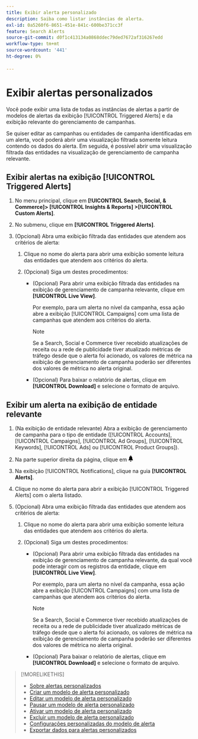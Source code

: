 ```yaml
---
title: Exibir alerta personalizado
description: Saiba como listar instâncias de alerta.
exl-id: 0a5260f6-8651-451e-841c-600be371cc3f
feature: Search Alerts
source-git-commit: d0f1c413134a0868ddec79ded7672af316267edd
workflow-type: tm+mt
source-wordcount: '441'
ht-degree: 0%

---
```


# Exibir alertas personalizados

Você pode exibir uma lista de todas as instâncias de alertas a partir de modelos de alertas da exibição [!UICONTROL Triggered Alerts] e da exibição relevante do gerenciamento de campanhas.

Se quiser editar as campanhas ou entidades de campanha identificadas em um alerta, você poderá abrir uma visualização filtrada somente leitura contendo os dados do alerta. Em seguida, é possível abrir uma visualização filtrada das entidades na visualização de gerenciamento de campanha relevante.

## Exibir alertas na exibição [!UICONTROL Triggered Alerts]

1. No menu principal, clique em **[!UICONTROL Search, Social, & Commerce]> [!UICONTROL Insights & Reports] >[!UICONTROL Custom Alerts]**.

1. No submenu, clique em **[!UICONTROL Triggered Alerts]**.

1. (Opcional) Abra uma exibição filtrada das entidades que atendem aos critérios de alerta:

   1. Clique no nome do alerta para abrir uma exibição somente leitura das entidades que atendem aos critérios do alerta.

   1. (Opcional) Siga um destes procedimentos:

      * (Opcional) Para abrir uma exibição filtrada das entidades na exibição de gerenciamento de campanha relevante, clique em **[!UICONTROL Live View]**.

        Por exemplo, para um alerta no nível da campanha, essa ação abre a exibição [!UICONTROL Campaigns] com uma lista de campanhas que atendem aos critérios do alerta.

        >[!NOTE]
        >
        >Se a Search, Social e Commerce tiver recebido atualizações de receita ou a rede de publicidade tiver atualizado métricas de tráfego desde que o alerta foi acionado, os valores de métrica na exibição de gerenciamento de campanha poderão ser diferentes dos valores de métrica no alerta original.

      * (Opcional) Para baixar o relatório de alertas, clique em **[!UICONTROL Download]** e selecione o formato de arquivo.

## Exibir um alerta na exibição de entidade relevante

1. (Na exibição de entidade relevante) Abra a exibição de gerenciamento de campanha para o tipo de entidade ([!UICONTROL Accounts], [!UICONTROL Campaigns], [!UICONTROL Ad Groups], [!UICONTROL Keywords], [!UICONTROL Ads] ou [!UICONTROL Product Groups]).

1. Na parte superior direita da página, clique em ![Notificações](/help/search-social-commerce/assets/notifications-panel.png "Notificações")

1. Na exibição [!UICONTROL Notifications], clique na guia **[!UICONTROL Alerts]**.

1. Clique no nome do alerta para abrir a exibição [!UICONTROL Triggered Alerts] com o alerta listado.

1. (Opcional) Abra uma exibição filtrada das entidades que atendem aos critérios de alerta:

   1. Clique no nome do alerta para abrir uma exibição somente leitura das entidades que atendem aos critérios do alerta.

   1. (Opcional) Siga um destes procedimentos:

      * (Opcional) Para abrir uma exibição filtrada das entidades na exibição de gerenciamento de campanha relevante, da qual você pode interagir com os registros da entidade, clique em **[!UICONTROL Live View]**.

        Por exemplo, para um alerta no nível da campanha, essa ação abre a exibição [!UICONTROL Campaigns] com uma lista de campanhas que atendem aos critérios do alerta.

        >[!NOTE]
        >
        >Se a Search, Social e Commerce tiver recebido atualizações de receita ou a rede de publicidade tiver atualizado métricas de tráfego desde que o alerta foi acionado, os valores de métrica na exibição de gerenciamento de campanha poderão ser diferentes dos valores de métrica no alerta original.

      * (Opcional) Para baixar o relatório de alertas, clique em **[!UICONTROL Download]** e selecione o formato de arquivo.


>[!MORELIKETHIS]
>
>* [Sobre alertas personalizados](alert-about.md)
>* [Criar um modelo de alerta personalizado](alert-template-create.md)
>* [Editar um modelo de alerta personalizado](alert-template-edit.md)
>* [Pausar um modelo de alerta personalizado](alert-template-pause.md)
>* [Ativar um modelo de alerta personalizado](alert-template-activate.md)
>* [Excluir um modelo de alerta personalizado](alert-template-delete.md)
>* [Configurações personalizadas do modelo de alerta](alert-template-settings.md)
>* [Exportar dados para alertas personalizados](alert-export-data.md)
